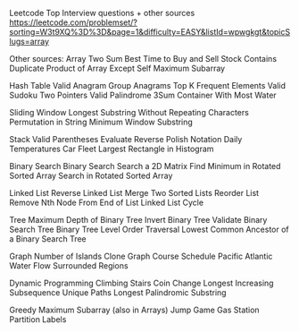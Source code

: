 Leetcode Top Interview questions + other sources
https://leetcode.com/problemset/?sorting=W3t9XQ%3D%3D&page=1&difficulty=EASY&listId=wpwgkgt&topicSlugs=array

Other sources:
Array
Two Sum
Best Time to Buy and Sell Stock
Contains Duplicate
Product of Array Except Self
Maximum Subarray

Hash Table
Valid Anagram
Group Anagrams
Top K Frequent Elements
Valid Sudoku
Two Pointers
Valid Palindrome
3Sum
Container With Most Water

Sliding Window
Longest Substring Without Repeating Characters
Permutation in String
Minimum Window Substring

Stack
Valid Parentheses
Evaluate Reverse Polish Notation
Daily Temperatures
Car Fleet
Largest Rectangle in Histogram

Binary Search
Binary Search
Search a 2D Matrix
Find Minimum in Rotated Sorted Array
Search in Rotated Sorted Array

Linked List
Reverse Linked List
Merge Two Sorted Lists
Reorder List
Remove Nth Node From End of List
Linked List Cycle

Tree
Maximum Depth of Binary Tree
Invert Binary Tree
Validate Binary Search Tree
Binary Tree Level Order Traversal
Lowest Common Ancestor of a Binary Search Tree

Graph
Number of Islands
Clone Graph
Course Schedule
Pacific Atlantic Water Flow
Surrounded Regions

Dynamic Programming
Climbing Stairs
Coin Change
Longest Increasing Subsequence
Unique Paths
Longest Palindromic Substring

Greedy
Maximum Subarray (also in Arrays)
Jump Game
Gas Station
Partition Labels
